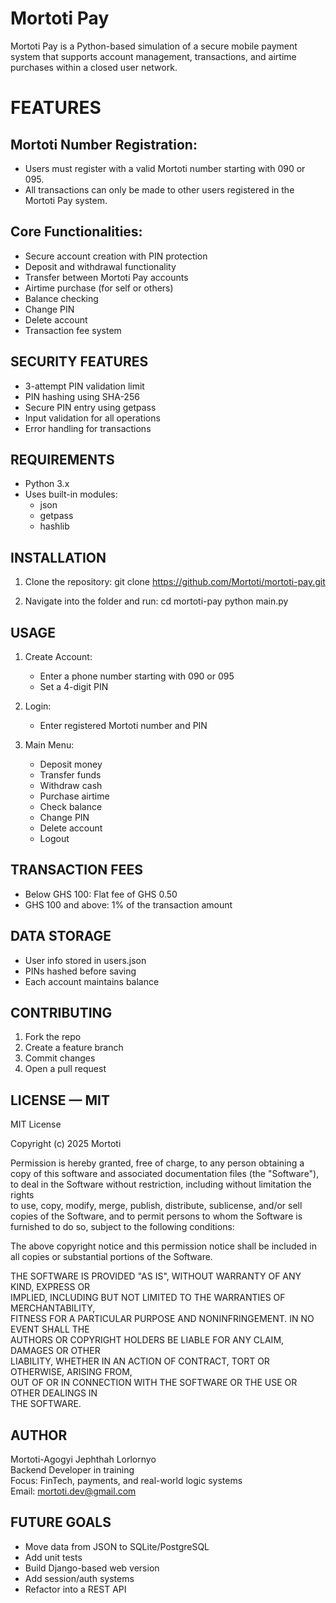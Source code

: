 # Mortoti Pay

Mortoti Pay is a Python-based simulation of a secure mobile payment system that supports account management, transactions, and airtime purchases within a closed user network.

# FEATURES


## Mortoti Number Registration:
- Users must register with a valid Mortoti number starting with 090 or 095.
- All transactions can only be made to other users registered in the Mortoti Pay system.

## Core Functionalities:
- Secure account creation with PIN protection
- Deposit and withdrawal functionality
- Transfer between Mortoti Pay accounts
- Airtime purchase (for self or others)
- Balance checking
- Change PIN
- Delete account
- Transaction fee system


## SECURITY FEATURES


- 3-attempt PIN validation limit
- PIN hashing using SHA-256
- Secure PIN entry using getpass
- Input validation for all operations
- Error handling for transactions


## REQUIREMENTS


- Python 3.x
- Uses built-in modules:
  - json
  - getpass
  - hashlib


## INSTALLATION


1. Clone the repository:
   git clone https://github.com/Mortoti/mortoti-pay.git

2. Navigate into the folder and run:
   cd mortoti-pay
   python main.py


## USAGE


1. Create Account:
   - Enter a phone number starting with 090 or 095
   - Set a 4-digit PIN

2. Login:
   - Enter registered Mortoti number and PIN

3. Main Menu:
   - Deposit money
   - Transfer funds
   - Withdraw cash
   - Purchase airtime
   - Check balance
   - Change PIN
   - Delete account
   - Logout


## TRANSACTION FEES


- Below GHS 100: Flat fee of GHS 0.50
- GHS 100 and above: 1% of the transaction amount


## DATA STORAGE


- User info stored in users.json
- PINs hashed before saving
- Each account maintains balance 


## CONTRIBUTING


1. Fork the repo
2. Create a feature branch
3. Commit changes
4. Open a pull request


## LICENSE — MIT


MIT License

Copyright (c) 2025 Mortoti

Permission is hereby granted, free of charge, to any person obtaining a copy
of this software and associated documentation files (the "Software"), to deal
in the Software without restriction, including without limitation the rights  
to use, copy, modify, merge, publish, distribute, sublicense, and/or sell  
copies of the Software, and to permit persons to whom the Software is  
furnished to do so, subject to the following conditions:

The above copyright notice and this permission notice shall be included in  
all copies or substantial portions of the Software.

THE SOFTWARE IS PROVIDED "AS IS", WITHOUT WARRANTY OF ANY KIND, EXPRESS OR  
IMPLIED, INCLUDING BUT NOT LIMITED TO THE WARRANTIES OF MERCHANTABILITY,  
FITNESS FOR A PARTICULAR PURPOSE AND NONINFRINGEMENT. IN NO EVENT SHALL THE  
AUTHORS OR COPYRIGHT HOLDERS BE LIABLE FOR ANY CLAIM, DAMAGES OR OTHER  
LIABILITY, WHETHER IN AN ACTION OF CONTRACT, TORT OR OTHERWISE, ARISING FROM,  
OUT OF OR IN CONNECTION WITH THE SOFTWARE OR THE USE OR OTHER DEALINGS IN  
THE SOFTWARE.


## AUTHOR


Mortoti-Agogyi Jephthah Lorlornyo  
Backend Developer in training  
Focus: FinTech, payments, and real-world logic systems  
Email: mortoti.dev@gmail.com


## FUTURE GOALS


- Move data from JSON to SQLite/PostgreSQL
- Add unit tests
- Build Django-based web version
- Add session/auth systems
- Refactor into a REST API
